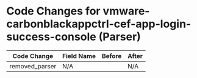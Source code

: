 # Code Changes for vmware-carbonblackappctrl-cef-app-login-success-console (Parser)

| Code Change | Field Name | Before | After |
|-------------|------------|--------|-------|
| removed_parser | N/A |  | N/A |